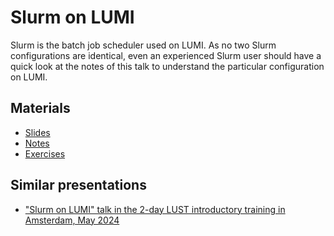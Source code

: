# Slurm on LUMI

<!-- *Presenter: Kurt Lust*  -->

Slurm is the batch job scheduler used on LUMI. As no two Slurm configurations are
identical, even an experienced Slurm user should have a quick look at the notes of this
talk to understand the particular configuration on LUMI.


## Materials

-   [Slides](https://465000095.lumidata.eu/training-materials-web/intro-evolving/files/LUMI-BE-Intro-evolving-06-Slurm.pdf)
-   [Notes](06-Slurm.md)
-   [Exercises](E06-Slurm.md)


## Similar presentations

-   ["Slurm on LUMI" talk in the 2-day LUST introductory training in Amsterdam, May 2024](https://lumi-supercomputer.github.io/LUMI-training-materials/2day-20240502/extra_06_Slurm/)
  
